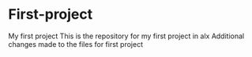# First-project
My first project
This is the repository for my first project in alx
Additional changes made to the files for first project